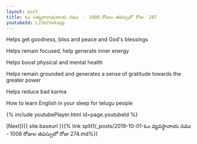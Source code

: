 ```yaml
---
layout: post
title: ఓం సత్యపారాయణాయ నమః  - 1008 రోజుల తపస్సులో రోజు  267
youtubeId: LJ3m2nwkagg
---
```

 
 
Helps get goodness, bliss and peace and God's blessings
 
Helps remain focused, help generate inner energy 
 
Helps boost physical and mental health 
 
Helps remain grounded and generates a sense of gratitude towards the greater power 
 
Helps reduce bad karma
 
How to learn English in your sleep for telugu people
 
 
 
 


{% include youtubePlayer.html id=page.youtubeId %}
 
[Next]({{ site.baseurl }}{% link split1/_posts/2019-10-01-ఓం వ్యవస్థానాయ నమః  - 1008 రోజుల తపస్సులో రోజు  274.md%})
 
